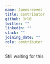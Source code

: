 ```yaml
---
name: Jamesreeves
title: Contributor
github: Jrl0
twitter: ""
linkedin: ""
slack: ""
joining_date: ""
role: contributor
---
```


Still waiting for this
